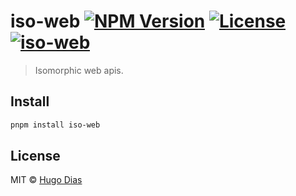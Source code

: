# iso-web [![NPM Version](https://img.shields.io/npm/v/iso-web.svg)](https://www.npmjs.com/package/iso-web) [![License](https://img.shields.io/npm/l/iso-web.svg)](https://github.com/hugomrdias/iso-repo/blob/main/license) [![iso-web](https://github.com/hugomrdias/iso-repo/actions/workflows/iso-web.yml/badge.svg)](https://github.com/hugomrdias/iso-repo/actions/workflows/iso-web.yml)

> Isomorphic web apis.

## Install

```bash
pnpm install iso-web
```

## License

MIT © [Hugo Dias](http://hugodias.me)
